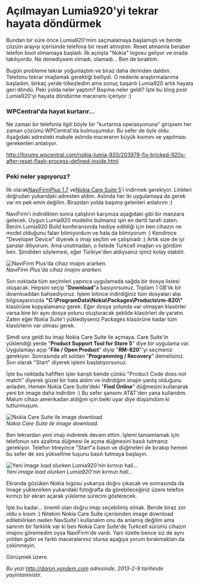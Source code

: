 # Açılmayan Lumia920'yi tekrar hayata döndürmek 

Bundan bir süre önce Lumia920'mim saçmalamaya başlamıştı ve bende çözüm
arayışı içerisinde telefona bir reset atmıştım. Reset atmamla beraber
telefon boot olmamaya başladı. İlk açılışta "Nokia" logosu geliyor ve
orada takılıyordu. Ne denediysem olmadı, olamadı... Ben de bıraktım.

Bugün probleme tekrar yoğunlaştım ve biraz daha derinden daldım.
Telefonu tekrar imajlamak gerektiği belliydi. O nedenle araştırmalarıma
başladım, birkaç yerde tökezledim ama sonuç başarılı Lumia920 artık
hayata geri döndü. Peki yolda neler yaptım? Başıma neler geldi? İşte bu
blog post Lumia920'yi hayata döndürme maceramı içeriyor :)

### WPCentral'da hayat kurtarır...  

Ne zaman bir telefonla ilgili böyle bir "kurtarma operasyonuna" girişsem
her zaman çözümü WPCentral'da bulmuşumdur. Bu sefer de öyle oldu.
Aşağıdaki adresteki makale aslında maceranın büyük kısmını ve yapılması
gerekenleri anlatıyor.

<http://forums.wpcentral.com/nokia-lumia-920/203979-fix-bricked-920s-after-reset-flash-process-defined-inside.html>

### Peki neler yapıyoruz?  

İlk olarak[NaviFirmPlus 1.7](http://www.filedropper.com/navifirmplus17)
ve[Nokia Care Suite
5](http://www.filedropper.com/nokiacaresuite5020124545)'i indirmek
gerekiyor. Linkleri doğrudan yukarıdaki adresten aldım. Aslında her iki
uygulamaya da gerek var mı pek emin değilim. Birazdan yolda başıma
gelenleri anlatırım :)

NaviFirm'i indirdikten sonra çalıştırın karşınıza aşağıdaki gibi bir
manzara gelecek. Uygun Lumia920 modelini bulmanız işin en dertli tarafı
zaten. Benim Lumia920 Build konferansında hediye edildiği için ben
cihazın ne model olduğunu falan bilmiyordum ve hala da bilmiyorum :)
Kendimce "Developer Device" diyerek o imajı seçtim ve çalışmadı :) Artık
size de iyi şanslar diliyorum. Ama unutmadan, o listede Turkcell
imajları vs gördüm ben. Şimdiden söylemesi, eğer Türkiye'den aldıysanız
işiniz kolay olabilir.

![NaviFirm Plus'da cihaz imajını
ararken.](../media/Acilmayan_Lumia920yi_tekrar_hayata_dondurmek/lumia_1.png)\
*NaviFirm Plus'da cihaz imajını ararken.*

Son noktada tüm seçimleri yapınca uygulamada sağda bir dosya listesi
oluşacak. Hepsini seçip "**Download**"a basıyorsunuz. Toplam 1 GB'lık
bir downloaddan bahsediyoruz. İşlem bitince indirdiğiniz tüm dosyaları
alıp bilgisayarınızda
**"C:\\ProgramData\\Nokia\\Packages\\Products\\rm-820\\"** klasörüne
kopyalamanız gerek. Eğer dosya yolunda var olmayan klasörler varsa bire
bir aynı dosya yolunu oluşturacak şekilde klasörleri de yaratın. Zaten
eğer Nokia Suite'i yüklediyseniz Packages klasörüne kadar tüm
klasörlerin var olması gerek.

Şimdi sıra geldi bu imajı Nokia Care Suite ile açmaya. Care Suite'in
yüklendiği yerde "**Product Support Tool for Store 5**" diye bir
uygulama var. Uygulamayı açıp "**File / Open Product**" diyip
"**RM-820**"'yi seçmeniz gerekiyor. Sonrasında alt soldan "**Programming
/ Recovery**" demelisiniz. Son olarak "Start" diyerek işlemi
başlatıyorsunuz.

İşte bu noktada hafiften işler karıştı bende çünkü "Product Code does
not match" diyerek güzel bir hata aldım ve indirdiğim imajın yanlış
olduğunu anladım. Hemen Nokia Care Suite'deki "**Find Online**"
düğmesini kullanarak yeni bir image daha indirdim :) Bu sefer şansımı
AT&T'den yana kullandım. Malum cihazı amerikadan aldığım için belki uyar
diye düşümdüm ki tutturmuşum.

![Nokia Care Suite ile image
download.](../media/Acilmayan_Lumia920yi_tekrar_hayata_dondurmek/lumia_3.png)\
*Nokia Care Suite ile image download.*

Ben tekrardan yeni imajı indirerek devam ettim. İşlemi tamamlamak için
telefonun ses azaltma düğmesi ile açma düğmesini basılı tutmanız
gerekiyor. Telefon titreyince "Start"a basın ve düğmeleri de bırakıp
hemen bu sefer de ses yükseltme tuşunu basılı tutmaya başlayın.

![Yeni image load olurken Lumia920'nin kırmızı
hali...](../media/Acilmayan_Lumia920yi_tekrar_hayata_dondurmek/lumia_4.jpg)\
*Yeni image load olurken Lumia920'nin kırmızı hali...*

Ekranda gözüken Nokia logosu yukarıya doğru çıkacak ve sonrasında da
Image yüklenirken yukarıdaki fotoğrafta da görebileceğiniz üzere telefon
kırmızı bir ekran açarak yükleme sürecini gösterecek.

İşte bu kadar... önemli olan doğru imajı seçebilmiş olmak. Bende biraz
zor oldu o kısım :) Nitekim Nokia Care Suite içerisinden image download
edilebilirken neden NavSuite'i kullanalım onu da anlamış değilim ama
sanırım bir farklılık var ki ben Nokia Care Suite'de Turkcell sürümü
cihazın imajınıı göremedim oysa NaviFirm'de vardı. Yani özetle bence siz
de aynı yoldan gidin ve farklı maceralarınız olursa aşağıya yorum
bırakmaktan da çekinmeyin.

Görüşmek üzere.


*Bu yazi http://daron.yondem.com adresinde, 2013-2-9 tarihinde yayinlanmistir.*